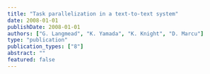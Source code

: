 ```yaml
---
title: "Task parallelization in a text-to-text system"
date: 2008-01-01
publishDate: 2008-01-01
authors: ["G. Langmead", "K. Yamada", "K. Knight", "D. Marcu"]
type: "publication"
publication_types: ["8"]
abstract: ""
featured: false
---
```

